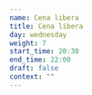 ```yaml
---
name: Cena libera
title: Cena libera
day: wednesday
weight: 7
start_time: 20:30
end_time: 22:00
draft: false
context: ""
---
```

